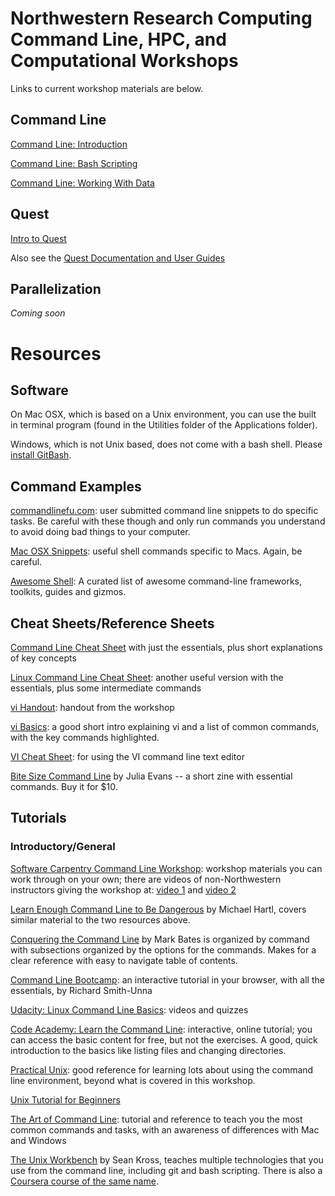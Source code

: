# Northwestern Research Computing Command Line, HPC, and Computational Workshops

Links to current workshop materials are below.  

## Command Line

[Command Line: Introduction](https://github.com/nuitrcs/intro-command-line-april-2019)

[Command Line: Bash Scripting](https://github.com/nuitrcs/command-line-bash-scripting)

[Command Line: Working With Data](https://github.com/nuitrcs/command-line-working-with-data)

## Quest

[Intro to Quest](https://github.com/nuitrcs/intro-quest-slurm-workshop)

Also see the [Quest Documentation and User Guides](http://kb.northwestern.edu/quest)


## Parallelization

*Coming soon*

# Resources

## Software

On Mac OSX, which is based on a Unix environment, you can use the built in terminal program (found in the Utilities folder of the Applications folder).

Windows, which is not Unix based, does not come with a bash shell.  Please [install GitBash](https://workshops.rcs.northwestern.edu/install/bash/).


## Command Examples 

[commandlinefu.com](https://www.commandlinefu.com): user submitted command line snippets to do specific tasks.  Be careful with these though and only run commands you understand to avoid doing bad things to your computer.

[Mac OSX Snippets](https://github.com/herrbischoff/awesome-macos-command-line): useful shell commands specific to Macs.  Again, be careful.

[Awesome Shell](https://github.com/alebcay/awesome-shell): A curated list of awesome command-line frameworks, toolkits, guides and gizmos. 

## Cheat Sheets/Reference Sheets

[Command Line Cheat Sheet](https://www.git-tower.com/blog/command-line-cheat-sheet/) with just the essentials, plus short explanations of key concepts

[Linux Command Line Cheat Sheet](https://www.cheatography.com/davechild/cheat-sheets/linux-command-line/): another useful version with the essentials, plus some intermediate commands

[vi Handout](https://nuitrcs.github.io/commandlineworkshop/vibasics.pdf): handout from the workshop

[vi Basics](https://www.cs.colostate.edu/helpdocs/vi.html): a good short intro explaining vi and a list of common commands, with the key commands highlighted.

[VI Cheat Sheet](https://www.gosquared.com/resources/vi-cheat-sheet/): for using the VI command line text editor

[Bite Size Command Line](https://jvns.ca/blog/2018/08/05/new-zine--bite-size-command-line/) by Julia Evans -- a short zine with essential commands.  Buy it for $10.

## Tutorials

### Introductory/General

[Software Carpentry Command Line Workshop](http://swcarpentry.github.io/shell-novice/): workshop materials you can work through on your own; there are videos of non-Northwestern instructors giving the workshop at: [video 1](https://www.youtube.com/watch?v=hAHJ0xGKMBk) and [video 2](https://www.youtube.com/playlist?list=PLkBeePYo-_VCXtMNGDboOL66V-P2-jAoM)

[Learn Enough Command Line to Be Dangerous](https://www.learnenough.com/command-line-tutorial) by Michael Hartl, covers similar material to the two resources above.

[Conquering the Command Line](http://conqueringthecommandline.com/book) by Mark Bates is organized by command with subsections organized by the options for the commands.  Makes for a clear reference with easy to navigate table of contents.

[Command Line Bootcamp](http://rik.smith-unna.com/command_line_bootcamp): an interactive tutorial in your browser, with all the essentials, by Richard Smith-Unna

[Udacity: Linux Command Line Basics](https://www.udacity.com/course/ud595): videos and quizzes

[Code Academy: Learn the Command Line](https://www.codecademy.com/learn/learn-the-command-line): interactive, online tutorial; you can access the basic content for free, but not the exercises.  A good, quick introduction to the basics like listing files and changing directories.

[Practical Unix](http://openclassroom.stanford.edu/MainFolder/CoursePage.php?course=PracticalUnix): good reference for learning lots about using the command line environment, beyond what is covered in this workshop.

[Unix Tutorial for Beginners](http://www.ee.surrey.ac.uk/Teaching/Unix/)

[The Art of Command Line](https://github.com/jlevy/the-art-of-command-line): tutorial and reference to teach you the most common commands and tasks, with an awareness of differences with Mac and Windows

[The Unix Workbench](http://seankross.com/the-unix-workbench/) by Sean Kross, teaches multiple technologies that you use from the command line, including git and bash scripting.  There is also a [Coursera course of the same name](https://www.coursera.org/learn/unix).

